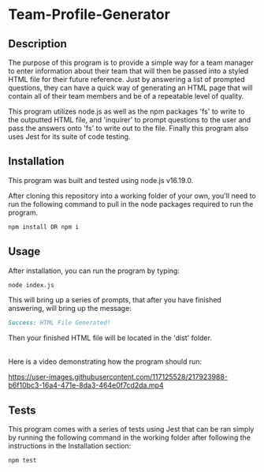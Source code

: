 # Team-Profile-Generator

## Description

The purpose of this program is to provide a simple way for a team manager to enter information about their team that will then be passed into a styled HTML file for their future reference. Just by answering a list of prompted questions, they can have a quick way of generating an HTML page that will contain all of their team members and be of a repeatable level of quality. 

This program utilizes node.js as well as the npm packages 'fs' to write to the outputted HTML file, and 'inquirer' to prompt questions to the user and pass the answers onto 'fs' to write out to the file. Finally this program also uses Jest for its suite of code testing.

## Installation

This program was built and tested using node.js v16.19.0.

After cloning this repository into a working folder of your own, you'll need to run the following command to pull in the node packages required to run the program.

```md
npm install OR npm i
```

## Usage

After installation, you can run the program by typing:

```md
node index.js
```

This will bring up a series of prompts, that after you have finished answering, will bring up the message:

```md
Success: HTML File Generated!
```

Then your finished HTML file will be located in the 'dist' folder.

<br>
Here is a video demonstrating how the program should run:

https://user-images.githubusercontent.com/117125528/217923988-b6f10bc3-16a4-471e-8da3-464e0f7cd2da.mp4


## Tests

This program comes with a series of tests using Jest that can be ran simply by running the following command in the working folder after following the instructions in the Installation section:

```md
npm test
```

